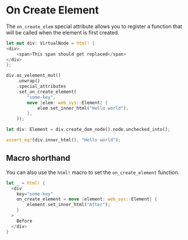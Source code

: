 # On Create Element

The `on_create_elem` special attribute allows you to register a function that will be called
when the element is first created.

```rust
let mut div: VirtualNode = html! {
<div>
    <span>This span should get replaced</span>
</div>
};

div.as_velement_mut()
    .unwrap()
    .special_attributes
    .set_on_create_element(
        "some-key",
        move |elem: web_sys::Element| {
            elem.set_inner_html("Hello world");
        },
    ));

let div: Element = div.create_dom_node().node.unchecked_into();

assert_eq!(div.inner_html(), "Hello world");
```

## Macro shorthand

You can also use the `html!` macro to set the `on_create_element` function.

```rust
let _ = html! {
  <div
    key="some-key"
	on_create_element = move |element: web_sys::Element| {
	    element.set_inner_html("After");
	}
  >
    Before
  </div>
}
```
